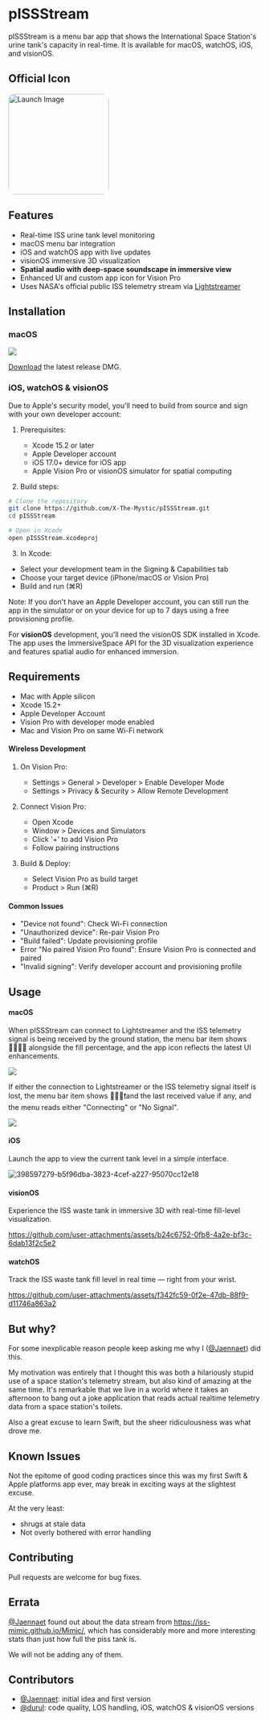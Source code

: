 # pISSStream

pISSStream is a menu bar app that shows the International Space Station's urine tank's capacity in real-time. It is available for macOS, watchOS, iOS, and visionOS.

## Official Icon

<img src="pISSStream/Assets.xcassets/AppIcon.appiconset/icon_512x512.png" alt="Launch Image" width="200" style="border-radius: 12px;" />

## Features

- Real-time ISS urine tank level monitoring
- macOS menu bar integration
- iOS and watchOS app with live updates
- visionOS immersive 3D visualization
- **Spatial audio with deep-space soundscape in immersive view**
- Enhanced UI and custom app icon for Vision Pro
- Uses NASA's official public ISS telemetry stream via [Lightstreamer](https://lightstreamer.com/)

## Installation

### macOS

![](https://panthercap.us-east.host.bsky.network/xrpc/com.atproto.sync.getBlob?did=did%3Aplc%3Acl3kuq4sxg3jpfjtom4gnamx&cid=bafkreidthbrhc7pjez4g445dpontwyefusimny45kja57twy2obshwtsn4)

[Download](https://github.com/X-The-Mystic/pISSStream/releases/download/v0.2/pISSStream.0.2.dmg) the latest release DMG.


### iOS, watchOS & visionOS
Due to Apple's security model, you'll need to build from source and sign with your own developer account:

1. Prerequisites:
   - Xcode 15.2 or later
   - Apple Developer account
   - iOS 17.0+ device for iOS app
   - Apple Vision Pro or visionOS simulator for spatial computing

2. Build steps:
```sh
# Clone the repository
git clone https://github.com/X-The-Mystic/pISSStream.git
cd pISSStream

# Open in Xcode
open pISSStream.xcodeproj
```

3. In Xcode:
- Select your development team in the Signing & Capabilities tab
- Choose your target device (iPhone/macOS or Vision Pro)
- Build and run (⌘R)

Note: If you don't have an Apple Developer account, you can still run the app in the simulator or on your device for up to 7 days using a free provisioning profile.

For **visionOS** development, you'll need the visionOS SDK installed in Xcode. The app uses the ImmersiveSpace API for the 3D visualization experience and features spatial audio for enhanced immersion.

## Requirements
- Mac with Apple silicon
- Xcode 15.2+
- Apple Developer Account
- Vision Pro with developer mode enabled
- Mac and Vision Pro on same Wi-Fi network

#### Wireless Development
1. On Vision Pro:
   - Settings > General > Developer > Enable Developer Mode
   - Settings > Privacy & Security > Allow Remote Development

2. Connect Vision Pro:
   - Open Xcode
   - Window > Devices and Simulators
   - Click '+' to add Vision Pro
   - Follow pairing instructions

3. Build & Deploy:
   - Select Vision Pro as build target
   - Product > Run (⌘R)

#### Common Issues
- "Device not found": Check Wi-Fi connection
- "Unauthorized device": Re-pair Vision Pro
- "Build failed": Update provisioning profile
- Error "No paired Vision Pro found": Ensure Vision Pro is connected and paired
- "Invalid signing": Verify developer account and provisioning profile

## Usage

#### macOS
When pISSStream can connect to Lightstreamer and the ISS telemetry signal is being received by the ground station, the menu bar item shows 🧑🏽‍🚀🚽 alongside the fill percentage, and the app icon reflects the latest UI enhancements.

![](https://panthercap.us-east.host.bsky.network/xrpc/com.atproto.sync.getBlob?did=did%3Aplc%3Acl3kuq4sxg3jpfjtom4gnamx&cid=bafkreiaykjgxzlvaf5jjp66uobqlapqcsb2zg7vobs2b47bwf54xnisgma)

If either the connection to Lightstreamer or the ISS telemetry signal itself is lost, the menu bar item shows 🧑🏽‍🚀❗and the last received value if any, and the menu reads either "Connecting" or "No Signal".

![](https://panthercap.us-east.host.bsky.network/xrpc/com.atproto.sync.getBlob?did=did%3Aplc%3Acl3kuq4sxg3jpfjtom4gnamx&cid=bafkreighfm74uy74zcz4pxk2rw4p5b2ts4tezebtkbyyocngqmyiyvenam)

#### iOS
Launch the app to view the current tank level in a simple interface.

![398597279-b5f96dba-3823-4cef-a227-95070cc12e18](https://github.com/user-attachments/assets/afad6330-498e-4fd8-bc22-ab9a4d5bbda9)


#### visionOS
Experience the ISS waste tank in immersive 3D with real-time fill-level visualization.

https://github.com/user-attachments/assets/b24c6752-0fb8-4a2e-bf3c-6dab13f2c5e2


#### watchOS
Track the ISS waste tank fill level in real time — right from your wrist.



https://github.com/user-attachments/assets/f342fc59-0f2e-47db-88f9-d11746a863a2




## But why?

For some inexplicable reason people keep asking me why I ([@Jaennaet](https://github.com/Jaennaet)) did this.

My motivation was entirely that I thought this was both a hilariously stupid use of a space station's telemetry stream, but also kind of amazing at the same time. It's remarkable that we live in a world where it takes an afternoon to bang out a joke application that reads actual realtime telemetry data from a space station's toilets.

Also a great excuse to learn Swift, but the sheer ridiculousness was what drove me.

## Known Issues

Not the epitome of good coding practices since this was my first Swift & Apple platforms app ever, may break in exciting ways at the slightest excuse.

At the very least:

- shrugs at stale data
- Not overly bothered with error handling

## Contributing
Pull requests are welcome for bug fixes.

## Errata
[@Jaennaet](https://github.com/Jaennaet) found out about the data stream from https://iss-mimic.github.io/Mimic/, which has considerably more and more interesting stats than just how full the piss tank is.

We will not be adding any of them.

## Contributors

- [@Jaennaet](https://github.com/Jaennaet): initial idea and first version
- [@durul](https://github.com/durul): code quality, LOS handling, iOS, watchOS & visionOS versions
